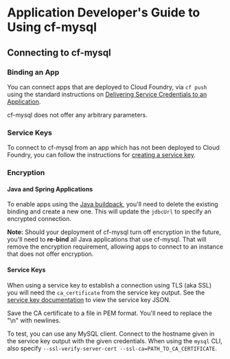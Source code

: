 # Application Developer's Guide to Using cf-mysql

## Connecting to cf-mysql

### Binding an App

You can connect apps that are deployed to Cloud Foundry, via `cf push` using the standard instructions on [Delivering Service Credentials to an Application](https://docs.cloudfoundry.org/devguide/services/application-binding.html).

cf-mysql does not offer any arbitrary parameters.

### Service Keys

To connect to cf-mysql from an app which has not been deployed to Cloud Foundry, you can follow the instructions for [creating a service key](https://docs.cloudfoundry.org/devguide/services/service-keys.html).

### Encryption

#### Java and Spring Applications

To enable apps using the [Java buildpack](https://docs.cloudfoundry.org/buildpacks/java/), you'll need to delete the existing binding and create a new one. This will update the `jdbcUrl` to specify an encrypted connection.

**Note:** Should your deployment of cf-mysql turn off encryption in the future, you'll need to **re-bind** all Java applications that use cf-mysql. That will remove the encryption requirement, allowing apps to connect to an instance that does not offer encryption.

#### Service Keys

When using a service key to establish a connection using TLS (aka SSL) you will need the `ca_certificate` from the service key output. See the [service key documentation](https://docs.cloudfoundry.org/devguide/services/service-keys.html#detail) to view the service key JSON.

Save the CA certificate to a file in PEM format. You'll need to replace the "\n" with newlines.

To test, you can use any MySQL client. Connect to the hostname given in the service key output with the given credentials. When using the `mysql` CLI, also specify `--ssl-verify-server-cert --ssl-ca=PATH_TO_CA_CERTIFICATE`.
